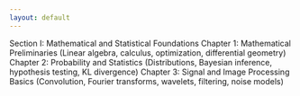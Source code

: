 ```yaml
---
layout: default
---
```


Section I: Mathematical and Statistical Foundations
Chapter 1: Mathematical Preliminaries
(Linear algebra, calculus, optimization, differential geometry)
Chapter 2: Probability and Statistics
(Distributions, Bayesian inference, hypothesis testing, KL divergence)
Chapter 3: Signal and Image Processing Basics
(Convolution, Fourier transforms, wavelets, filtering, noise models)
